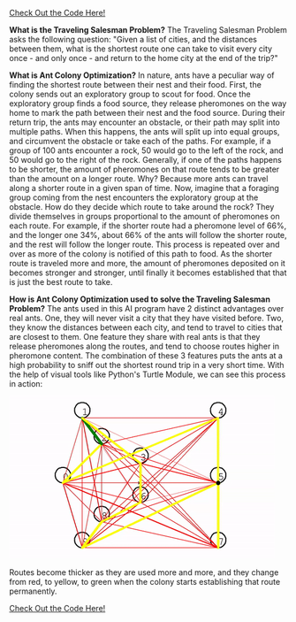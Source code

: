 [Check Out the Code Here!](https://github.com/sungmin-gan/AntColonyOptimization/blob/master/ACOvsTSP.py)

**What is the Traveling Salesman Problem?**
The Traveling Salesman Problem asks the following question: "Given a list of cities, and the distances between them, what is the shortest route one can take to visit every city once - and only once - and return to the home city at the end of the trip?" 

**What is Ant Colony Optimization?**
In nature, ants have a peculiar way of finding the shortest route between their nest and their food. First, the colony sends out an exploratory group to scout for food. Once the exploratory group finds a food source, they release pheromones on the way home to mark the path between their nest and the food source. During their return trip, the ants may encounter an obstacle, or their path may split into multiple paths. When this happens, the ants will split up into equal groups, and circumvent the obstacle or take each of the paths. For example, if a group of 100 ants encounter a rock, 50 would go to the left of the rock, and 50 would go to the right of the rock. Generally, if one of the paths happens to be shorter, the amount of pheromones on that route tends to be greater than the amount  on a longer route. Why? Because more ants can travel along a shorter route in a given span of time. Now, imagine that a foraging group coming from the nest encounters the exploratory group at the obstacle. How do they decide which route to take around the rock? They divide themselves in groups proportional to the amount of pheromones on each route. For example, if the shorter route had a pheromone level of 66%, and the longer one 34%, about 66% of the ants will follow the shorter route, and the rest will follow the longer route. This process is repeated over and over as more of the colony is notified of this path to food. As the shorter route is traveled more and more, the amount of pheromones deposited on it becomes stronger and stronger, until finally it becomes established that that is just the best route to take. 

**How is Ant Colony Optimization used to solve the Traveling Salesman Problem?**
The ants used in this AI program have 2 distinct advantages over real ants. One, they will never visit a city that they have visited before. Two, they know the distances between each city, and tend to travel to cities that are closest to them. One feature they share with real ants is that they release pheromones along the routes, and tend to choose routes higher in pheromone content. The combination of these 3 features puts the ants at a high probability to sniff out the shortest round trip in a very short time. With the help of visual tools like Python's Turtle Module, we can see this process in action:

![](https://github.com/sungmin-gan/AntColonyOptimization/blob/master/ACO.gif)

Routes become thicker as they are used more and more, and they change from red, to yellow, to green when the colony starts establishing that route permanently.

[Check Out the Code Here!](https://github.com/sungmin-gan/AntColonyOptimization/blob/master/ACOvsTSP.py)
